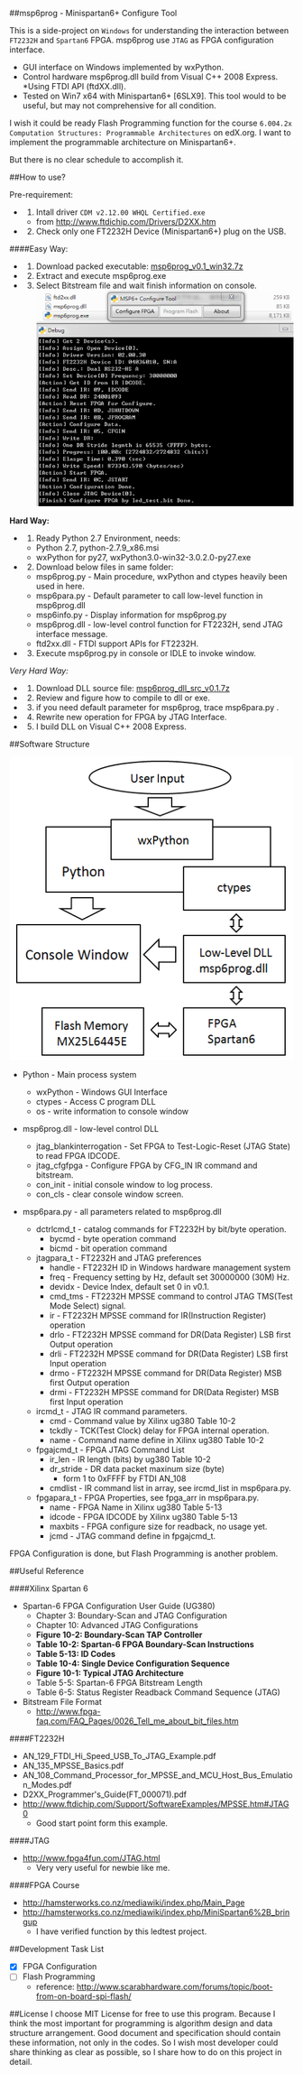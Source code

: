 ##msp6prog - Minispartan6+ Configure Tool

This is a side-project on `Windows` for understanding the interaction between `FT2232H` and `Spartan6` FPGA. msp6prog use `JTAG` as FPGA configuration interface.
  * GUI interface on Windows implemented by wxPython.
  * Control hardware msp6prog.dll build from Visual C++ 2008 Express.
    *Using FTDI API (ftdXX.dll).
  * Tested on Win7 x64 with Minispartan6+ [6SLX9].
This tool would to be useful, but may not comprehensive for all condition.

I wish it could be ready Flash Programming function for the course
`6.004.2x Computation Structures: Programmable Architectures` on edX.org.
I want to implement the programmable architecture on Minispartan6+.

But there is no clear schedule to accomplish it.

##How to use?

Pre-requirement:
* 1. Intall driver `CDM v2.12.00 WHQL Certified.exe`
  * from http://www.ftdichip.com/Drivers/D2XX.htm
* 2. Check only one FT2232H Device (Minispartan6+) plug on the USB.

####Easy Way:
* 1. Download packed executable: [msp6prog_v0.1_win32.7z](./win32_executable/msp6prog_v0.1_win32.7z?raw=true)
* 2. Extract and execute msp6prog.exe
* 3. Select Bitstream file and wait finish information on console.
![MSP6 Example](/images/msp6prog_v0.1_usecase.png)

**Hard Way:**
* 1. Ready Python 2.7 Environment, needs:
  * Python 2.7, python-2.7.9_x86.msi
  * wxPython for py27, wxPython3.0-win32-3.0.2.0-py27.exe
* 2. Download below files in same folder:
  * msp6prog.py - Main procedure, wxPython and ctypes heavily been used in here. 
  * msp6para.py - Default parameter to call low-level function in msp6prog.dll
  * msp6info.py - Display information for msp6prog.py
  * msp6prog.dll - low-level control function for FT2232H, send JTAG interface message.
  * ftd2xx.dll - FTDI support APIs for FT2232H.
* 3. Execute msp6prog.py in console or IDLE to invoke window.

*Very Hard Way:*
* 1. Download DLL source file: [msp6prog_dll_src_v0.1.7z](./msp6prog_dll_src/msp6prog_dll_src_v0.1.7z?raw=true)
* 2. Review and figure how to compile to dll or exe.
* 3. if you need default parameter for msp6prog, trace msp6para.py .
* 4. Rewrite new operation for FPGA by JTAG Interface.
* 5. I build DLL on Visual C++ 2008 Express.

##Software Structure

![MSP6 Structure](/images/msp6prog_v0.1_structurediagram.png)

* Python - Main process system
  * wxPython - Windows GUI Interface
  * ctypes - Access C program DLL
  * os - write information to console window
* msp6prog.dll - low-level control DLL
  * jtag_blankinterrogation - Set FPGA to Test-Logic-Reset (JTAG State) to read FPGA IDCODE.
  * jtag_cfgfpga - Configure FPGA by CFG_IN IR command and bitstream.
  * con_init - initial console window to log process.
  * con_cls - clear console window screen.

* msp6para.py - all parameters related to msp6prog.dll
  * dctrlcmd_t - catalog commands for FT2232H by bit/byte operation.
    * bycmd - byte operation command
    * bicmd - bit operation command
  * jtagpara_t - FT2232H and JTAG preferences
    * handle - FT2232H ID in Windows hardware management system
    * freq - Frequency setting by Hz, default set 30000000 (30M) Hz.
    * devidx - Device Index, default set 0 in v0.1.
    * cmd_tms - FT2232H MPSSE command to control JTAG TMS(Test Mode Select) signal.
    * ir - FT2232H MPSSE command for IR(Instruction Register) operation
    * drlo - FT2232H MPSSE command for DR(Data Register) LSB first Output operation
    * drli - FT2232H MPSSE command for DR(Data Register) LSB first Input operation
    * drmo - FT2232H MPSSE command for DR(Data Register) MSB first Output operation
    * drmi - FT2232H MPSSE command for DR(Data Register) MSB first Input operation
  * ircmd_t - JTAG IR command parameters.
    * cmd - Command value by Xilinx ug380 Table 10-2
    * tckdly - TCK(Test Clock) delay for FPGA internal operation.
    * name - Command name define in Xilinx ug380 Table 10-2
  * fpgajcmd_t - FPGA JTAG Command List
    * ir_len - IR length (bits) by ug380 Table 10-2
    * dr_stride - DR data packet maxinum size (byte)
      * form 1 to 0xFFFF by FTDI AN_108
    * cmdlist - IR command list in array, see ircmd_list in msp6para.py.
  * fpgapara_t - FPGA Properties, see fpga_arr in msp6para.py.
    * name - FPGA Name in Xilinx ug380 Table 5-13
    * idcode - FPGA IDCODE by Xilinx ug380 Table 5-13
    * maxbits - FPGA configure size for readback, no usage yet.
    * jcmd - JTAG command define in fpgajcmd_t.

FPGA Configuration is done, but Flash Programming is another problem.

##Useful Reference

####Xilinx Spartan 6
  * Spartan-6 FPGA Configuration User Guide (UG380)
    * Chapter 3: Boundary-Scan and JTAG Configuration
    * Chapter 10: Advanced JTAG Configurations
    * **Figure 10-2: Boundary-Scan TAP Controller**
    * **Table 10-2: Spartan-6 FPGA Boundary-Scan Instructions**
    * **Table 5-13: ID Codes**
    * **Table 10-4: Single Device Configuration Sequence**
    * **Figure 10-1: Typical JTAG Architecture**
    * Table 5-5: Spartan-6 FPGA Bitstream Length
    * Table 6-5: Status Register Readback Command Sequence (JTAG)
  * Bitstream File Format
    * http://www.fpga-faq.com/FAQ_Pages/0026_Tell_me_about_bit_files.htm
    
####FT2232H
  * AN_129_FTDI_Hi_Speed_USB_To_JTAG_Example.pdf
  * AN_135_MPSSE_Basics.pdf
  * AN_108_Command_Processor_for_MPSSE_and_MCU_Host_Bus_Emulation_Modes.pdf
  * D2XX_Programmer's_Guide(FT_000071).pdf
  * http://www.ftdichip.com/Support/SoftwareExamples/MPSSE.htm#JTAG0
    * Good start point form this example.
    
####JTAG
  * http://www.fpga4fun.com/JTAG.html
    * Very very useful for newbie like me.
    
####FPGA Course
  * http://hamsterworks.co.nz/mediawiki/index.php/Main_Page
  * http://hamsterworks.co.nz/mediawiki/index.php/MiniSpartan6%2B_bringup
    * I have verified function by this ledtest project.

##Development Task List
- [x] FPGA Configuration
- [ ] Flash Programming
  * reference: http://www.scarabhardware.com/forums/topic/boot-from-on-board-spi-flash/

##License
I choose MIT License for free to use this program.
Because I think the most important for programming is algorithm design and data structure arrangement.
Good document and specification should contain these information, not only in the codes.
So I wish most developer could share thinking as clear as possible, so I share how to do on this project in detail.